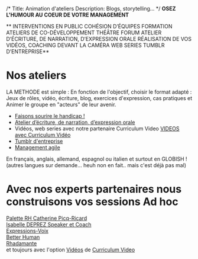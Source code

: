 /*
Title: Animation d'ateliers
Description: Blogs, storytelling...
*/
**OSEZ L'HUMOUR AU COEUR DE VOTRE MANAGEMENT**

**
 INTERVENTIONS EN PUBLIC COHÉSION D’ÉQUIPES FORMATION
  ATELIERS DE CO-DÉVELOPPEMENT THÉÂTRE FORUM
  ATELIER D’ÉCRITURE, DE NARRATION, D’EXPRESSION ORALE
  RÉALISATION DE VOS VIDÉOS, COACHING DEVANT LA CAMÉRA
  WEB SERIES TUMBLR D’ENTREPRISE** 

# Nos ateliers

LA METHODE est simple :
En fonction de l'objectif, choisir le format adapté : Jeux de rôles, vidéo, écriture, blog, exercices d'expression, cas pratiques et Animer le groupe en "acteurs" de leur avenir.

* [Faisons sourire le handicap !](handicap1)
* [Atelier d’écriture, de narration, d’expression orale](storytelling)
* Vidéos, web series avec notre partenaire Curriculum Video [VIDEOS avec Curriculum Vidéo](https://www.youtube.com/watch?v=qv08Lz7So0s)
* [Tumblr d'entreprise](tumblrdentreprise1)
* [Management agile](agilemanagement)
	
En français, anglais, allemand, espagnol ou italien et surtout en GLOBISH ! (autres langues sur demande... heuh non en fait.. mais c'est déjà pas mal)


# Avec nos experts partenaires nous construisons vos sessions Ad hoc

[Palette RH Catherine Picq-Ricard](http://www.paletterh.fr)  
[Isabelle DEPREZ Speaker et Coach](http://www.isabelledeprez.fr/)  
[Expressions-Voix](http://www.expressions-voix.fr/)  
[Better Human](http://www.betterhuman.fr/)  
[Rhadamante](http://www.rhadamante.com/)  
et toujours avec l'option [Vidéos](http://www.curriculum-video.com/) de [Curriculum Video](http://www.curriculum-video.com/)